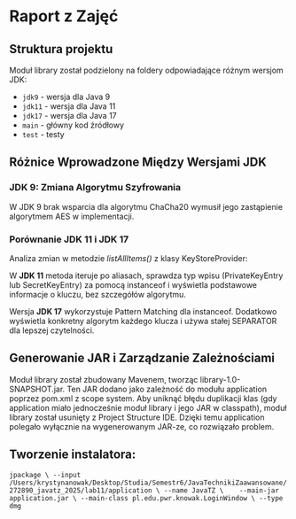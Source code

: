 # Raport z Zajęć

## Struktura projektu
Moduł library został podzielony na foldery odpowiadające różnym wersjom JDK:
- `jdk9` - wersja dla Java 9
- `jdk11` - wersja dla Java 11
- `jdk17` - wersja dla Java 17
- `main` - główny kod źródłowy
- `test` - testy

## Różnice Wprowadzone Między Wersjami JDK
   
### **JDK 9**: Zmiana Algorytmu Szyfrowania

W JDK 9 brak wsparcia dla algorytmu ChaCha20 wymusił jego zastąpienie algorytmem AES w implementacji.

### Porównanie **JDK 11** i **JDK 17**

Analiza zmian w metodzie *listAllItems()* z klasy KeyStoreProvider:

W **JDK 11** metoda iteruje po aliasach, sprawdza typ wpisu (PrivateKeyEntry lub SecretKeyEntry) za pomocą instanceof i wyświetla podstawowe informacje o kluczu, bez szczegółów algorytmu.

Wersja **JDK 17** wykorzystuje Pattern Matching dla instanceof. Dodatkowo wyświetla konkretny algorytm każdego klucza i używa stałej SEPARATOR dla lepszej czytelności.

## Generowanie JAR i Zarządzanie Zależnościami
   Moduł library został zbudowany Mavenem, tworząc library-1.0-SNAPSHOT.jar. Ten JAR dodano jako zależność do modułu application poprzez pom.xml z scope system. Aby uniknąć błędu duplikacji klas (gdy application miało jednocześnie moduł library i jego JAR w classpath), moduł library został usunięty z Project Structure IDE. Dzięki temu application polegało wyłącznie na wygenerowanym JAR-ze, co rozwiązało problem.


## Tworzenie instalatora:
`jpackage \
--input /Users/krystynanowak/Desktop/Studia/Semestr6/JavaTechnikiZaawansowane/272890_javatz_2025/lab11/application \
--name JavaTZ \   
--main-jar application.jar \
--main-class pl.edu.pwr.knowak.LoginWindow \
--type dmg
`
